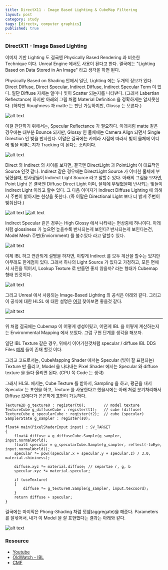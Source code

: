 ```yaml
---
title: DirectX11 - Image Based Lighting & CubeMap Filtering
layout: post
category: study
tags: [directx, computer graphics]
published: true
---
```


### DirectX11 - Image Based Lighting

이미지 기반 Lighting 도 결국엔 Physically Based Rendering 과 비슷한 Technique 이다. Unreal Engine 에서도 사용이 된다고 한다. 결국에는 "Lighting Based on Data Stored in An Image" 라고 생각을 하면 된다. 

Physically Based on Shading 안에서 일단, Lighting 에는 두개의 정보가 있다. Direct Diffuse, Direct Specular, Indirect Diffuse, Indirect Specular Term 이 있다. 일단 Diffuse 자체는 얼마나 빛이 Scatter 되는지를 나타낸다. (그래서 Labertian Reflectance) 하지만 아래의 그림 처럼 Material Definition 을 정확하게는 알지못한다. (하지만 Roughness 과 matte 는 판단 가능하지만, Glossy 는 모른다.) 

![alt text](../../../assets/img/photo/1_latest/diffuse_reflectance_5_20_2025.png)

이걸 판단하기 위해서는, Specular Reflectance 가 필요하다. 아래처럼 matte 같은 경우에는 대부분 Bounce 되지만, Glossy 인 물체에는 Camera Align 되면서 Single Direction 인 빛을 반사한다. 이말은 결국에는 카메라 시점에 따라서 빛이 물체에 어디에 빛을 비추는지가 Tracking 이 된다는 소리이다.

![alt text](../../../assets/img/photo/1_latest/specular_reflectance_5_20_2025.png)

Direct 와 Indirect 의 차이를 보자면, 결국엔 DirectLight 과 PointLight 이 대표적인 Source 인것 같다. Indirect 같은 경우에는 DirectLight Source 가 어떠한 물체에 부딫혔을때, 반사광들이 Indirect Light Source 라고 말할수 있다. 아래의 그림을 보자면, Point Light 은 결국엔 Diffuse Direct Light 이며, 물체에 부딫혔을때 반사되는 빛들이 Indirect Light 이라고 할수 있다. 그 다음 이미지가 Indirect Diffuse Lighting 에 의해서 주변이 밝아지는 현상을 뜻한다. (즉 이말은 Directional Light 보다 더 밝게 주변이 빛춰진다.)

![alt text](../../../assets/img/photo/1_latest/diffuse_light_5_20_2025.png)
![alt text](../../../assets/img/photo/1_latest/indirect_diffuse_light_5_20_2025.png)

Indirect Specular 같은 경우는 High Glossy 에서 나타내는 현상중에 하나이다. 아래 처럼 glossiness 가 높으면 높을수록 반사되는게 보인다? 반사되는게 보인다는건, Model Mesh 주변(Enviornment) 를 볼수있다 라고 말할수 있다.

![alt text](../../../assets/img/photo/1_latest/indirect_specular_5_20_2025.png)

이제 IBL 하고 연관되게 설명을 하자면, 이렇게 Indirect 를 모두 계산을 할수는 있지만 아무래도 한계점이 있다. 그래서 하나의 Light Source 가 있다고 가정하고, 모든 면에서 사진을 찍어서, Lookup Texture 로 만들면 좋지 않을까? 라는 형태가 Cubemap 형태 인것이다.

![alt text](../../../assets/img/photo/1_latest/lookupTexture_5_20_2025.png)

그리고 Unreal 에서 사용되는 Image-Based Lighting 의 공식은 아래와 같다. 그리고 이 공식에 대한 HLSL 에 대한 설명은 [여길](chrome-extension://efaidnbmnnnibpcajpcglclefindmkaj/https://cdn2.unrealengine.com/Resources/files/2013SiggraphPresentationsNotes-26915738.pdf) 찾아보면 좋을것 같다.

![alt text](../../../assets/img/photo/1_latest/formula_5_20_2025.png)

---
위 처럼 결국에는 Cubemap 이 어떻게 생성이됬고, 어떤게 IBL 을 어떻게 계산하는지는 Environmental Mapping 에서 보았다. 그럼 구현 단계를 생각을 해보자.

일단 IBL Texture 같은 경우, 위에서 이야기한것처럼 specular / diffuse IBL DDS Files [예제](https://freepbr.com/) 들이 존재 할것 이다.
 
그리고 코드로서는, CubeMapping Shader 에서는 Specular (빛이 잘 표현되는) Texture 만 올리고, Model 을 나타내는 Pixel Shader 에서는 Specular 와 diffuse texture 을 둘다 올리면 된다. (CPU 쪽 Code 는 생략)

그래서 HLSL 에서는, Cube Texture 를 받아서, Sampling 을 하고, 평균을 내서 Specular 는 표현을 하고, Texture 를 사용한다고 했을시에는 아래 처럼 분기처리해서 Diffuse 값에다가 은은하게 표현이 가능하다.

```
Texture2D g_texture0 : register(t0);        // model texture
TextureCube g_diffuseCube : register(t1);   // cube (diffuse)
TextureCube g_specularCube : register(t2);  // cube (specular)
SamplerState g_sampler : register(s0);

float4 main(PixelShaderInput input) : SV_TARGET
{
    float4 diffuse = g_diffuseCube.Sample(g_sampler, input.normalWorld);
    float4 specular = g_specularCube.Sample(g_sampler, reflect(-toEye, input.normalWorld));
    specular *= pow((specular.x + specular.y + specular.z) / 3.0, material.shininess);
    
    diffuse.xyz *= material.diffuse; // separtae r, g, b   
    specular.xyz *= material.specular;
    
    if (useTexture)
    {
        diffuse *= g_texture0.Sample(g_sampler, input.texcoord);
    }
    return diffuse + specular;
}
```

결국에는 마지막은 Phong-Shading 처럼 덧셈(aggregate)을 해준다. Parameters 를 잘섞어서, 내가 이 Model 을 잘 표현했다는 결과는 아래와 같다.

![alt text](../../../assets/img/photo/1_latest/damaged_helmet_5_20_2025.png)

### Resource
* [Youtube](https://www.youtube.com/watch?v=xWCZiksqCGA&ab_channel=DanMoran)
* [OldWatch - IBL](https://www.shadertoy.com/view/lscBW4)
* [CMF](https://github.com/dariomanesku/cmftStudio?tab=readme-ov-file)